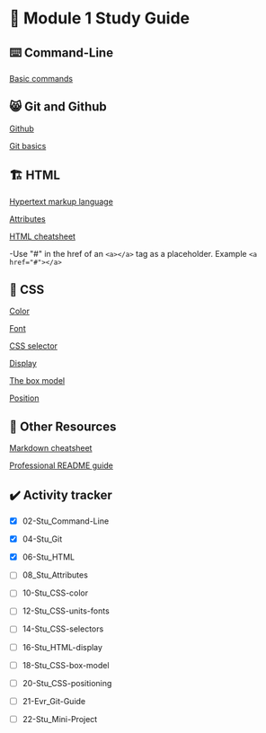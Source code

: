 # 📝 Module 1 Study Guide
 
## ⌨️ Command-Line
[Basic commands](https://developer.mozilla.org/en-US/docs/Learn/Tools_and_testing/Understanding_client-side_tools/Command_line#basic_built-in_terminal_commands)

## 😸 Git and Github
[Github](https://docs.github.com/en/get-started/quickstart/hello-world)

[Git basics](https://www.atlassian.com/git)

## 🏗️ HTML
[Hypertext markup language](https://developer.mozilla.org/en-US/docs/Web/HTML)

[Attributes](https://developer.mozilla.org/en-US/docs/Glossary/Attribute)

[HTML cheatsheet](https://coding-boot-camp.github.io/full-stack/html/html-cheatsheet)

-Use "#" in the href of an `<a></a>` tag as a placeholder. Example `<a href="#"></a>`

## 🎨 CSS
[Color](https://developer.mozilla.org/en-US/docs/Web/CSS/color)

[Font](https://developer.mozilla.org/en-US/docs/Web/CSS/font)

[CSS selector](https://developer.mozilla.org/en-US/docs/Glossary/CSS_Selector)

[Display](https://developer.mozilla.org/en-US/docs/Web/CSS/display)

[The box model](https://developer.mozilla.org/en-US/docs/Learn/CSS/Building_blocks/The_box_model)

[Position](https://developer.mozilla.org/en-US/docs/Web/CSS/position)
## 📓 Other Resources
[Markdown cheatsheet](https://www.markdownguide.org/cheat-sheet/)

[Professional README guide](https://coding-boot-camp.github.io/full-stack/github/professional-readme-guide)

## ✔️ Activity tracker
- [x] 02-Stu_Command-Line

- [x] 04-Stu_Git

- [x] 06-Stu_HTML

- [ ] 08_Stu_Attributes

- [ ] 10-Stu_CSS-color

- [ ] 12-Stu_CSS-units-fonts

- [ ] 14-Stu_CSS-selectors

- [ ] 16-Stu_HTML-display

- [ ] 18-Stu_CSS-box-model

- [ ] 20-Stu_CSS-positioning
 
- [ ] 21-Evr_Git-Guide

- [ ] 22-Stu_Mini-Project
